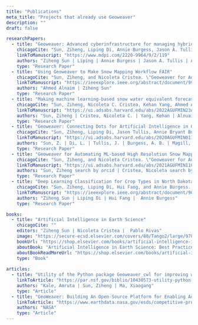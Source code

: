 ```yaml
---
title: "Publications"
meta_title: "Projects that already use Geoweaver"
description: ""
draft: false

researchPapers:
  - title: "Geoweaver: Advanced cyberinfrastructure for managing hybrid geoscientific AI workflows"
    chicagoCite: "Sun, Ziheng, Liping Di, Annie Burgess, Jason A. Tullis, and Andrew B. Magill. \"Geoweaver: Advanced cyberinfrastructure for managing hybrid geoscientific AI workflows.\" ISPRS International Journal of Geo-Information 9, no. 2 (2020): 119."
    linkToManuscript: "https://www.mdpi.com/2220-9964/9/2/119"
    authors: "Ziheng Sun | Liping | Annie Burgess | Jason A. Tullis | Andrew B. Magill"
    type: "Research Paper"
  - title: "Using Geoweaver to Make Snow Mapping Workflow FAIR"
    chicagoCite: "Sun, Ziheng, and Nicoleta Cristea. \"Geoweaver for Automating ML-based High Resolution Snow Mapping Workflow.\" In AGU Fall Meeting Abstracts, vol. 2021, pp. IN11C-07. 2021."
    linkToManuscript: "https://ieeexplore.ieee.org/abstract/document/9973513"
    authors: "Ahmed Alnaim | Ziheng Sun"
    type: "Research Paper"
  - title: "Making machine learning-based snow water equivalent forecasting research productive and reusable by Geoweaver"
    chicagoCite: "Sun, Ziheng, Nicoleta C. Cristea, Kehan Yang, Ahmed Alnuaim, Lakshmi Chetana Gomaram Bikshapathireddy, Aji John, Justin Pflug et al. \"Making machine learning-based snow water equivalent forecasting research productive and reusable by Geoweaver.\" In AGU fall meeting abstracts, vol. 2022, pp. IN23A-04. 2022."
    linkToManuscript: "https://ui.adsabs.harvard.edu/abs/2022AGUFMIN23A..04S/abstract"
    authors: "Sun, Ziheng | Cristea, Nicoleta C. | Yang, Kehan | Alnuaim, Ahmed | Bikshapathireddy, Lakshmi Chetana Gomaram | John, Aji | Pflug, Justin | Li, Brian | Pan, Hailey | Shyamsunder, Nikil | Reddygari, Rithvik | Bhandaru, Praneeth"
    type: "Research Paper"
  - title: "Geoweaver: Connecting Dots for Artificial Intelligence in Geoscience"
    chicagoCite: "Sun, Ziheng, Liping Di, Jason Tullis, Annie Bryant Burgess, and Andrew Magill. \"Geoweaver: Connecting Dots for Artificial Intelligence in Geoscience.\" In AGU Fall Meeting Abstracts, vol. 2020, pp. IN011-02. 2020."
    linkToManuscript: "https://ui.adsabs.harvard.edu/abs/2020AGUFMIN011..02S%2F"
    authors: "Sun, Z. | Di, L. | Tullis, J. | Burgess, A. B. | Magill, A."
    type: "Research Paper"
  - title: "Geoweaver for Automating ML-based High Resolution Snow Mapping Workflow"
    chicagoCite: "Sun, Ziheng, and Nicoleta Cristea. \"Geoweaver for Automating ML-based High Resolution Snow Mapping Workflow.\" In AGU Fall Meeting Abstracts, vol. 2021, pp. IN11C-07. 2021."
    linkToManuscript: "https://ui.adsabs.harvard.edu/abs/2021AGUFMIN11C..07S/abstract"
    authors: "Sun, Ziheng search by orcid | Cristea, Nicoleta search by orcid"
    type: "Research Paper"
  - title: "Deep Learning Classification for Crop Types in North Dakota"
    chicagoCite: "Sun, Ziheng, Liping Di, Hui Fang, and Annie Burgess. \"Deep learning classification for crop types in north dakota.\" IEEE Journal of Selected Topics in Applied Earth Observations and Remote Sensing 13 (2020): 2200-2213."
    linkToManuscript: "https://ieeexplore.ieee.org/abstract/document/9093135"
    authors: "Ziheng Sun | Liping Di | Hui Fang |  Annie Burgess"
    type: "Research Paper"

books:
  - title: "Artificial Intelligence in Earth Science"
    chicagoCite: ""
    editors: "Ziheng Sun | Nicoleta Cristea |  Pablo Rivas"
    image: "https://secure-ecsd.elsevier.com/covers/80/Tango2/large/9780323917377.jpg"
    bookUrl: "https://shop.elsevier.com/books/artificial-intelligence-in-earth-science/sun/978-0-323-91737-7"
    aboutBook: "Artificial Intelligence in Earth Science: Best Practices and Fundamental Challenges provides a comprehensive, step-by-step guide to AI workflows for solving problems in Earth Science. The book focuses on the most challenging problems in applying AI in Earth system sciences, such as training data preparation, model selection, hyperparameter tuning, model structure optimization, spatiotemporal generalization, transforming model results into products, and explaining trained models. In addition, it provides full-stack workflow tutorials to help walk readers through the whole process, regardless of previous AI experience. The book tackles the complexity of Earth system problems in AI engineering, fully guiding geoscientists who are planning to implement AI in their daily work."
    aboutBookReadMoreUrl: "https://shop.elsevier.com/books/artificial-intelligence-in-earth-science/sun/978-0-323-91737-7"
    type: "Book" 
    
articles:
  - title: "Utility of the Python package Geoweaver_cwl for improving workflow reusability: an illustration with multidisciplinary use cases"
    linkToArticle: "https://par.nsf.gov/biblio/10430573-utility-python-package-geoweaver_cwl-improving-workflow-reusability-illustration-multidisciplinary-use-cases"
    authors: "Kale, Amruta | Sun, Ziheng | Ma, Xiaogang"
    type: "Article"
  - title: "GeoWeaver: Building An Open-Source Platform for Enabling Ad Hoc Management, Open Sharing, and Robust Reuse of NASA Earth Data-Driven Hybrid AI Workflows"
    linkToArticle: "https://www.earthdata.nasa.gov/esds/competitive-programs/access/geoweaver"
    authors: "NASA"
    type: "Article"
---
```

